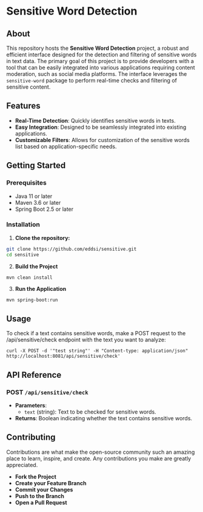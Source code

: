# Sensitive Word Detection

## About

This repository hosts the **Sensitive Word Detection** project, a robust and efficient interface designed for the
detection and filtering of sensitive words in text data. The primary goal of this project is to provide developers with
a tool that can be easily integrated into various applications requiring content moderation, such as social media
platforms. The interface leverages the `sensitive-word` package to perform real-time checks and filtering of sensitive
content.

## Features

- **Real-Time Detection**: Quickly identifies sensitive words in texts.
- **Easy Integration**: Designed to be seamlessly integrated into existing applications.
- **Customizable Filters**: Allows for customization of the sensitive words list based on application-specific needs.

## Getting Started

### Prerequisites

- Java 11 or later
- Maven 3.6 or later
- Spring Boot 2.5 or later

### Installation

1. **Clone the repository:**
```bash
git clone https://github.com/eddsi/sensitive.git
cd sensitive
```
2. **Build the Project**

```bash
mvn clean install
```

3. **Run the Application**

```
mvn spring-boot:run
```

## Usage

To check if a text contains sensitive words, make a POST request to the /api/sensitive/check endpoint with the text you
want to analyze:

```
curl -X POST -d '"test string"' -H "Content-type: application/json" http://localhost:8081/api/sensitive/check'
```

## API Reference

### POST `/api/sensitive/check`

- **Parameters**:
    - `text` (string): Text to be checked for sensitive words.
- **Returns**: Boolean indicating whether the text contains sensitive words.

## Contributing

Contributions are what make the open-source community such an amazing place to learn, inspire, and create. Any
contributions you make are greatly appreciated.

- **Fork the Project**
- **Create your Feature Branch**
- **Commit your Changes**
- **Push to the Branch**
- **Open a Pull Request**